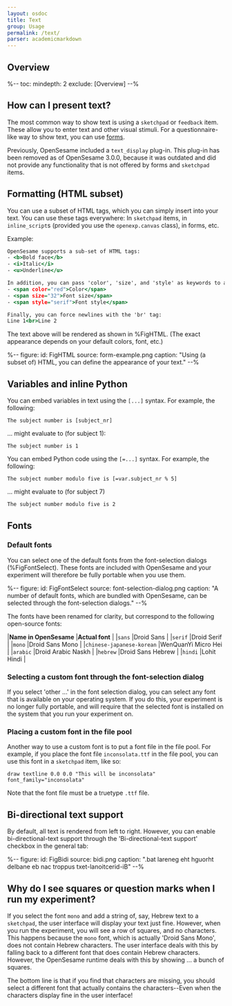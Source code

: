 ```yaml
---
layout: osdoc
title: Text
group: Usage
permalink: /text/
parser: academicmarkdown
---
```


## Overview

%--
toc:
 mindepth: 2
 exclude: [Overview]
--%

## How can I present text?

The most common way to show text is using a `sketchpad` or `feedback` item. These allow you to enter text and other visual stimuli. For a questionnaire-like way to show text, you can use [forms](/forms/about).

Previously, OpenSesame included a `text_display` plug-in. This plug-in has been removed as of OpenSesame 3.0.0, because it was outdated and did not provide any functionality that is not offered by forms and `sketchpad` items.

## Formatting (HTML subset)

You can use a subset of HTML tags, which you can simply insert into your text. You can use these tags everywhere: In `sketchpad` items, in `inline_script`s (provided you use the `openexp.canvas` class), in forms, etc.

Example:

~~~ .html
OpenSesame supports a sub-set of HTML tags:
- <b>Bold face</b>
- <i>Italic</i>
- <u>Underline</u>

In addition, you can pass 'color', 'size', and 'style' as keywords to a 'span' tag:
- <span color="red">Color</span>
- <span size="32">Font size</span>
- <span style="serif">Font style</span>

Finally, you can force newlines with the 'br' tag:
Line 1<br>Line 2
~~~

The text above will be rendered as shown in %FigHTML. (The exact appearance depends on your default colors, font, etc.)

%--
figure:
 id: FigHTML
 source: form-example.png
 caption: "Using (a subset of) HTML, you can define the appearance of your text."
--%

## Variables and inline Python

You can embed variables in text using the `[...]` syntax. For example, the following:

~~~ .python
The subject number is [subject_nr]
~~~

... might evaluate to (for subject 1):

~~~ .python
The subject number is 1
~~~

You can embed Python code using the `[=...]` syntax. For example, the following:

~~~ .python
The subject number modulo five is [=var.subject_nr % 5]
~~~

... might evaluate to (for subject 7)

~~~ .python
The subject number modulo five is 2
~~~

## Fonts

### Default fonts

You can select one of the default fonts from the font-selection dialogs (%FigFontSelect). These fonts are included with OpenSesame and your experiment will therefore be fully portable when you use them.

%--
figure:
 id: FigFontSelect
 source: font-selection-dialog.png
 caption: "A number of default fonts, which are bundled with OpenSesame, can be selected through the font-selection dialogs."
--%

The fonts have been renamed for clarity, but correspond to the following open-source fonts:

|__Name in OpenSesame__		|__Actual font__		|
|`sans`						|Droid Sans				|
|`serif`					|Droid Serif			|
|`mono`						|Droid Sans Mono		|
|`chinese-japanese-korean`	|WenQuanYi Micro Hei	|
|`arabic`					|Droid Arabic Naskh		|
|`hebrew`					|Droid Sans Hebrew		|
|`hindi`					|Lohit Hindi			|

### Selecting a custom font through the font-selection dialog

If you select 'other ...' in the font selection dialog, you can select any font that is available on your operating system. If you do this, your experiment is no longer fully portable, and will require that the selected font is installed on the system that you run your experiment on.

### Placing a custom font in the file pool

Another way to use a custom font is to put a font file in the file pool. For example, if you place the font file `inconsolata.ttf` in the file pool, you can use this font in a `sketchpad` item, like so:

	draw textline 0.0 0.0 "This will be inconsolata" font_family="inconsolata"

Note that the font file must be a truetype `.ttf` file.

## Bi-directional text support

By default, all text is rendered from left to right. However, you can enable bi-directional-text support through the 'Bi-directional-text support' checkbox in the general tab:

%--
figure:
 id: FigBidi
 source: bidi.png
 caption: ".bat lareneg eht hguorht delbane eb nac troppus txet-lanoitcerid-iB"
--%

## Why do I see squares or question marks when I run my experiment?

If you select the font `mono` and add a string of, say, Hebrew text to a `sketchpad`, the user interface will display your text just fine. However, when you run the experiment, you will see a row of squares, and no characters. This happens because the `mono` font, which is actually 'Droid Sans Mono', does not contain Hebrew characters. The user interface deals with this by falling back to a different font that does contain Hebrew characters. However, the OpenSesame runtime deals with this by showing ... a bunch of squares.

The bottom line is that if you find that characters are missing, you should select a different font that actually contains the characters--Even when the characters display fine in the user interface!
